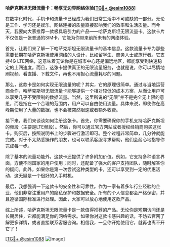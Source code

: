 **哈萨克斯坦无限流量卡：畅享无边界网络体验[[TG💪+ @esim1088](https://t.me/s/esim1088)]**

在数字化时代，手机卡和流量卡已经成为我们日常生活中不可或缺的一部分。无论是工作、学习还是娱乐，网络连接的质量直接影响我们的效率和生活质量。而今天，我要向大家推荐一款极具吸引力的产品——哈萨克斯坦无限流量卡。这款卡片不仅仅是一张普通的SIM卡，它能为你带来前所未有的网络体验。

首先，让我们来了解一下哈萨克斯坦无限流量卡的基本信息。这款流量卡专为那些需要长期在哈萨克斯坦使用网络的人设计，比如留学生、商务人士或旅行者。它支持4G LTE网络，这意味着无论你是在城市中心还是偏远地区，都能享受到快速稳定的上网速度。而且，这张卡提供真正的无限流量服务，也就是说，你可以尽情地刷视频、看直播、下载文件，再也不用担心流量耗尽的问题。

那么，这款卡是如何实现无限流量的呢？其实，它的原理很简单。通过与当地运营商合作，哈萨克斯坦无限流量卡能够提供一个相对较低的成本方案，从而让用户可以享受几乎不受限制的数据流量。当然，这里所说的“无限”并不是完全无上限的意思，而是指在一个合理的范围内，用户可以自由使用流量。具体来说，即使你在高峰期使用了大量的数据，也不会被突然限速或者额外收费。

接下来，我们来谈谈如何注册这张卡。首先，你需要确保你的手机支持哈萨克斯坦的频段（主要是LTE频段）。然后，你可以通过官方网站或者授权经销商购买这张卡。购买后，按照说明书上的步骤进行激活即可。整个过程非常简单，几分钟就能完成。对于不太熟悉操作的朋友，也可以联系客服寻求帮助，他们会耐心地指导你完成每一步。

除了基本的流量功能外，这款卡还提供了许多附加价值。例如，它支持多种语言界面，方便不同国家的用户使用；同时，还配备了强大的客户支持团队，随时解答你的疑问。此外，如果你是第一次尝试这种类型的卡，还可以享受到一定的优惠活动，这无疑是一个很好的入手时机。

最后，我想强调一下这款卡的安全性和可靠性。作为一家有着多年行业经验的企业，他们非常注重用户的隐私保护和数据安全。所有的个人信息都会严格保密，并且遵循国际标准进行处理。因此，大家可以放心地使用这款产品。

综上所述，哈萨克斯坦无限流量卡是一款值得推荐的产品。无论你是短期访问还是长期居住，它都能满足你的网络需求。如果你对这款卡感兴趣的话，不妨去官网了解更多详情，或者直接联系客服咨询。相信我，一旦你开始使用它，就再也离不开它了！

[[TG💪+ @esim1088](https://t.me/s/esim1088) ![Image](https://i.postimg.cc/4NQfJmqS/Snipaste-2025-05-13-00-14-12.png)]